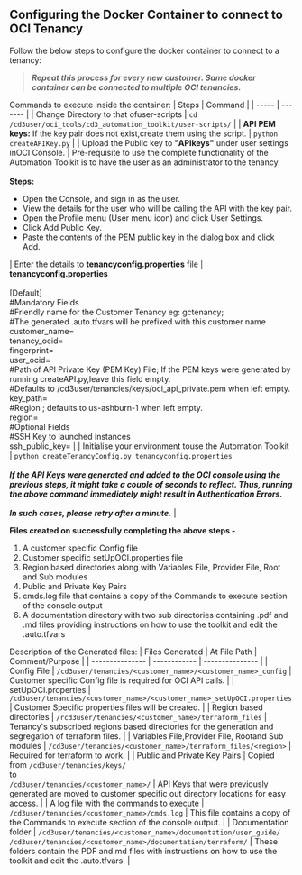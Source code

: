 ## Configuring the Docker Container to connect to OCI Tenancy

Follow the below steps to configure the docker container to connect to a tenancy:
> ***Repeat this process for every new customer. Same docker container can be connected to multiple OCI tenancies.***

Commands to execute inside the container:
| Steps | Command |
| ----- | ------- |
| Change Directory to that ofuser-scripts | ```cd /cd3user/oci_tools/cd3_automation_toolkit/user-scripts/``` |
| **API PEM keys:** If the key pair does not exist,create them using the script. | ```python createAPIKey.py``` |
| Upload the Public key to **"APIkeys"** under user settings inOCI Console. | Pre-requisite to use the complete functionality of the Automation Toolkit is to have the user as an administrator to the tenancy. <br><br>**Steps:**</br><ul><li>Open the Console, and sign in as the user.</li><li>View the details for the user who will be calling the API with the key pair.</li><li>Open the Profile menu (User menu icon) and click User Settings.</li><li>Click Add Public Key.</li><li>Paste the contents of the PEM public key in the dialog box and click Add.</li></ul>
| Enter the details to **tenancyconfig.properties** file | **tenancyconfig.properties**<br><br>[Default]<br>#Mandatory Fields<br>#Friendly name for the Customer Tenancy eg: gctenancy;<br>#The generated .auto.tfvars will be prefixed with this customer name<br>customer_name=<br>tenancy_ocid=<br>fingerprint=<br>user_ocid=<br>#Path of API Private Key (PEM Key) File; If the PEM keys were generated by running createAPI.py,leave this field empty.<br>#Defaults to /cd3user/tenancies/keys/oci_api_private.pem when left empty.<br>key_path=<br>#Region ; defaults to us-ashburn-1 when left empty.<br>region=<br>#Optional Fields<br>#SSH Key to launched instances<br>ssh_public_key= |
| Initialise your environment touse the Automation Toolkit | ```python createTenancyConfig.py tenancyconfig.properties```<br><br>***If the API Keys were generated and added to the OCI console using the previous steps, it might take a couple of seconds to reflect. Thus, running the above command immediately might result in Authentication Errors.<br><br>In such cases, please retry after a minute.*** |

**Files created on successfully completing the above steps -**
1. A customer specific Config file
2. Customer specific setUpOCI.properties file
3. Region based directories along with Variables File, Provider File, Root and Sub modules
4. Public and Private Key Pairs
5. cmds.log file that contains a copy of the Commands to execute section of the console output
6. A documentation directory with two sub directories containing .pdf and .md files providing instructions on how to use the toolkit and edit the .auto.tfvars

Description of the Generated files:
| Files Generated | At File Path | Comment/Purpose |
| --------------- | ------------ | --------------- |
| Config File | ```/cd3user/tenancies/<customer_name>/<customer_name>_config``` | Customer specific Config file is required for OCI API calls. |
| setUpOCI.properties | ```/cd3user/tenancies/<customer_name>/<customer_name>_setUpOCI.properties``` | Customer Specific properties files will be created. |
| Region based directories | ```/rcd3user/tenancies/<customer_name>/terraform_files``` | Tenancy's subscribed regions based directories for the generation and segregation of terraform files. |
| Variables File,Provider File, Rootand Sub modules | ```/cd3user/tenancies/<customer_name>/terraform_files/<region>``` | Required for terraform to work. |
| Public and Private Key Pairs | Copied from ```/cd3user/tenancies/keys/```<br>to<br>```/cd3user/tenancies/<customer_name>/``` | API Keys that were previously generated are moved to customer specific out directory locations for easy access. |
| A log file with the commands to execute | ```/cd3user/tenancies/<customer_name>/cmds.log``` | This file contains a copy of the Commands to execute section of the console output. |
| Documentation folder | ```/cd3user/tenancies/<customer_name>/documentation/user_guide/``` ```/cd3user/tenancies/<customer_name>/documentation/terraform/``` | These folders contain the PDF and.md files with instructions on how to use the toolkit and edit the .auto.tfvars. |
  
